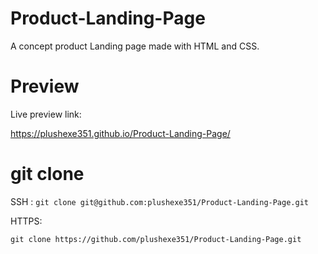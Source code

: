 # Product-Landing-Page
A concept product Landing page made with HTML and CSS.


# Preview

Live preview link:

https://plushexe351.github.io/Product-Landing-Page/

# git clone

SSH :
`git clone git@github.com:plushexe351/Product-Landing-Page.git`

HTTPS:

`git clone https://github.com/plushexe351/Product-Landing-Page.git`